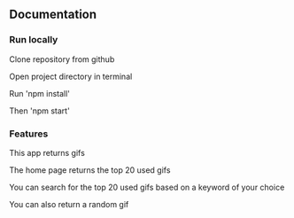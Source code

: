 ## Documentation

### Run locally
Clone repository from github

Open project directory in terminal

Run 'npm install'

Then 'npm start'

### Features
This app returns gifs

The home page returns the top 20 used gifs

You can search for the top 20 used gifs based on a keyword of your choice

You can also return a random gif

